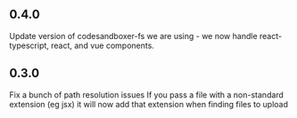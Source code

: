 ## 0.4.0

Update version of codesandboxer-fs we are using - we now handle react-typescript, react, and vue components.

## 0.3.0

Fix a bunch of path resolution issues
If you pass a file with a non-standard extension (eg jsx) it will now add that extension when finding files to upload
